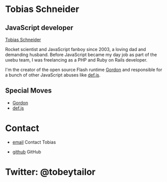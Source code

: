 Tobias Schneider
================

JavaScript developer
--------------------

[Tobias Schneider](../media/img/team/schneider.jpg)

Rocket scientist and JavaScript fanboy since 2003, a loving dad and demanding husband. Before JavaScript became my day job as part of the uxebu team, I was freelancing as a PHP and Ruby on Rails developer.

I'm the creator of the open source Flash runtime [Gordon](https://github.com/tobeytailor/gordon) and responsible for a bunch of other JavaScript abuses like [def.js](https://github.com/tobeytailor/def.js).

Special Moves
-------------

* [Gordon](https://github.com/tobeytailor/gordon)
* [def.js](https://github.com/tobeytailor/def.js)

Contact
=======

* [email](/#contact-form)
  Contact Tobias

* [github](http://github.com/tobeytailor)
  GitHub

Twitter: @tobeytailor
=====================
